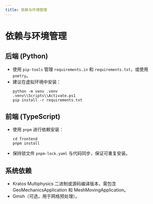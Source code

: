 ```yaml
---
title: 依赖与环境管理
---
```


# 依赖与环境管理

## 后端 (Python)

- 使用 `pip-tools` 管理 `requirements.in` 和 `requirements.txt`，或使用 `poetry`。  
- 建议在虚拟环境中安装：  
  ```
  python -m venv .venv
  .venv\\Scripts\\Activate.ps1
  pip install -r requirements.txt
  ```

## 前端 (TypeScript)

- 使用 `pnpm` 进行依赖安装：  
  ```
  cd frontend
  pnpm install
  ```  
- 保持锁文件 `pnpm-lock.yaml` 与代码同步，保证可重复安装。

## 系统依赖

- Kratos Multiphysics 二进制或源码编译版本，需包含 GeoMechanicsApplication 和 MeshMovingApplication。  
- Gmsh（可选，用于网格预处理）。 